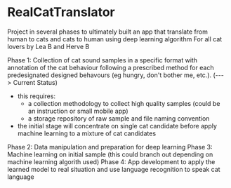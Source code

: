 # RealCatTranslator
Project in several phases to ultimately built an app that translate from human to cats and cats to human using deep learning algorithm
For all cat lovers by Lea B and Herve B


Phase 1: Collection of cat sound samples in a specific format with annotation of the cat behaviour following a prescribed method for each predesignated designed behavours (eg hungry, don't bother me, etc.).
(---> Current Status)
  * this requires:
    - a collection methodology to collect high quality samples (could be an instruction or small mobile app)
    - a storage repository of raw sample and file naming convention
  * the initial stage will concentrate on single cat candidate before apply machine learning to a mixture of cat candidates
  
  Phase 2: Data manipulation and preparation for deep learning
  Phase 3: Machine learning on initial sample (this could branch out depending on machine learning algorith used)
  Phase 4: App development to apply the learned model to real situation and use language recognition to speak cat language
